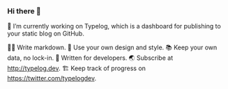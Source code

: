 ### Hi there 👋

<!--
**knownasilya/knownasilya** is a ✨ _special_ ✨ repository because its `README.md` (this file) appears on your GitHub profile.

Here are some ideas to get you started:

- 🔭 I’m currently working on ...
- 🌱 I’m currently learning ...
- 👯 I’m looking to collaborate on ...
- 🤔 I’m looking for help with ...
- 💬 Ask me about ...
- 📫 How to reach me: ...
- 😄 Pronouns: ...
- ⚡ Fun fact: ...
-->

🔭 I’m currently working on Typelog, which is a dashboard for publishing to your static blog on GitHub.

✍🏼 Write markdown. 
🌅 Use your own design and style. 
📚 Keep your own data, no lock-in. 
🐹 Written for developers. 
🌏 Subscribe at http://typelog.dev. 
🏗️ Keep track of progress on https://twitter.com/typelogdev. 

